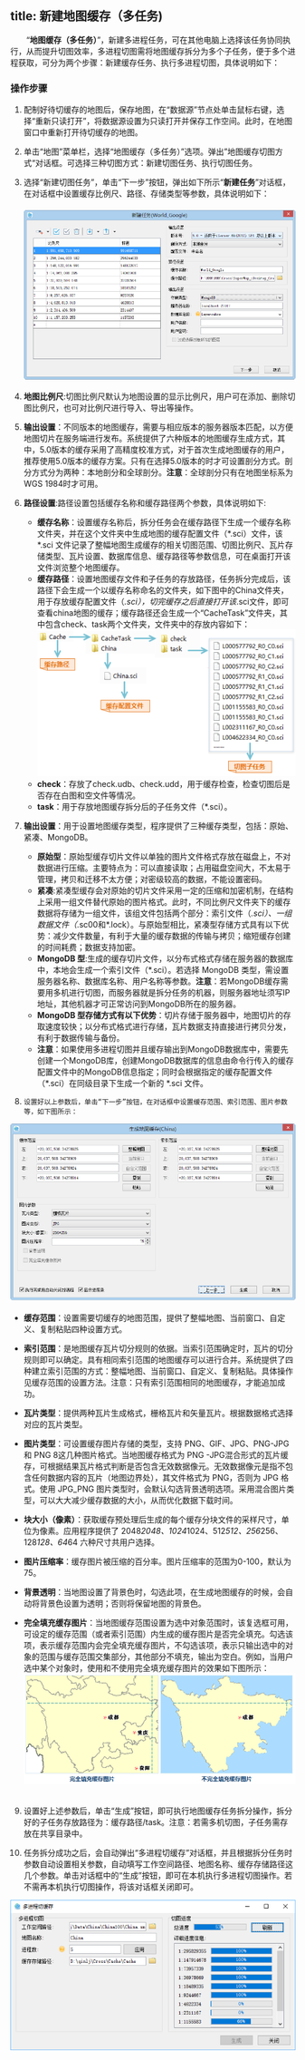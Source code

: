 title: 新建地图缓存（多任务)
---
　　“**地图缓存（多任务）**”，新建多进程任务，可在其他电脑上选择该任务协同执行，从而提升切图效率，多进程切图需将地图缓存拆分为多个子任务，便于多个进程获取，可分为两个步骤：新建缓存任务、执行多进程切图，具体说明如下：

### 操作步骤     　　

  1. 配制好待切缓存的地图后，保存地图，在“数据源”节点处单击鼠标右键，选择“重新只读打开”，将数据源设置为只读打开并保存工作空间。此时，在地图窗口中重新打开待切缓存的地图。

  2. 单击“地图”菜单栏，选择“地图缓存（多任务）”选项。弹出”地图缓存切图方式“对话框。可选择三种切图方式：新建切图任务、执行切图任务。  
  3.  选择“新建切图任务”，单击“下一步”按钮，弹出如下所示“**新建任务**”对话框，在对话框中设置缓存比例尺、路径、存储类型等参数，具体说明如下： 　　
　
  ![](img/CreateMultiProcessCache.png)  

  4.  **地图比例尺**:切图比例尺默认为地图设置的显示比例尺，用户可在添加、删除切图比例尺，也可对比例尺进行导入、导出等操作。     
  5.  **输出设置**：不同版本的地图缓存，需要与相应版本的服务器版本匹配，以方便地图切片在服务端进行发布。系统提供了六种版本的地图缓存生成方式，其中，5.0版本的缓存采用了高精度校准方式，对于首次生成地图缓存的用户，推荐使用5.0版本的缓存方案。只有在选择5.0版本的时才可设置剖分方式。剖分方式分为两种：本地剖分和全球剖分。**注意**：全球剖分只有在地图坐标系为WGS 1984时才可用。  
  6.  **路径设置**:路径设置包括缓存名称和缓存路径两个参数，具体说明如下:     
  
      - **缓存名称**：设置缓存名称后，拆分任务会在缓存路径下生成一个缓存名称文件夹，并在这个文件夹中生成地图的缓存配置文件（*.sci）文件，该 *.sci 文件记录了整幅地图生成缓存的相关切图范围、切图比例尺、瓦片存储类型、瓦片设置、数据库信息、缓存路径等参数信息，可在桌面打开该文件浏览整个地图缓存。  
      - **缓存路径**：设置地图缓存文件和子任务的存放路径，任务拆分完成后，该路径下会生成一个以缓存名称命名的文件夹，如下图中的China文件夹，用于存放缓存配置文件（*.sci），切完缓存之后直接打开该*.sci文件，即可查看china地图的缓存；缓存路径还会生成一个“CacheTask”文件夹，其中包含check、task两个文件夹，文件夹中的存放内容如下：  
   ![](img/MultiProcessCacheFile.png)    
       - **check**：存放了check.udb、check.udd，用于缓存检查，检查切图后是否存在白图和空文件等情况。
       - **task**：用于存放地图缓存拆分后的子任务文件（*.sci）。
    
  7.   **输出设置**：用于设置地图缓存类型，程序提供了三种缓存类型，包括：原始、紧凑、MongoDB。  
  
       - **原始型**：原始型缓存切片文件以单独的图片文件格式存放在磁盘上，不对数据进行压缩。主要特点为：可以直接读取；占用磁盘空间大，不太易于管理，拷贝和迁移不太方便；对密级较高的数据，不能设置密码。　　
       - **紧凑**:紧凑型缓存会对原始的切片文件采用一定的压缩和加密机制，在结构上采用一组文件替代原始的图片格式。此时，不同比例尺文件夹下的缓存数据将存储为一组文件，该组文件包括两个部分：索引文件（*.sci）、一组数据文件（*.sc00和*.lock）。与原始型相比，紧凑型存储方式具有以下优势：减少文件数量，有利于大量的缓存数据的传输与拷贝；缩短缓存创建的时间耗费；数据支持加密。
       - **MongoDB 型**:生成的缓存切片文件，以分布式格式存储在服务器的数据库中，本地会生成一个索引文件（*.sci）。若选择 MongoDB 类型，需设置服务器名称、数据库名称、用户名称等参数。**注意**：若MongoDB缓存需要用多机进行切图，而服务器就是拆分任务的机器，则服务器地址须写IP地址，其他机器才可正常访问到MongoDB所在的服务器。
       - **MongoDB 型存储方式有以下优势**：切片存储于服务器中，地图切片的存取速度较快；以分布式格式进行存储，瓦片数据支持直接进行拷贝分发，有利于数据传输与备份。
       - **注意**：如果使用多进程切图并且缓存输出到MongoDB数据库中，需要先创建一个MongoDB库，创建MongoDB数据库的信息由命令行传入的缓存配置文件中的MongoDB信息指定；同时会根据指定的缓存配置文件（*.sci）在同级目录下生成一个新的 *.sci 文件。  
 8. 	设置好以上参数后，单击“下一步”按钮，在对话框中设置缓存范围、索引范围、图片参数等，如下图所示：   
   
   ![](img/CreatecacheDia2.png ) 
 
   - **缓存范围**：设置需要切缓存的地图范围，提供了整幅地图、当前窗口、自定义、复制粘贴四种设置方式。	  
 
   - **索引范围**：是地图缓存瓦片切分规则的依据。当索引范围确定时，瓦片的切分规则即可以确定。具有相同索引范围的地图缓存可以进行合并。系统提供了四种建立索引范围的方式：整幅地图、当前窗口、自定义、复制粘贴。具体操作见缓存范围的设置方法。注意：只有索引范围相同的地图缓存，才能追加成功。　  
   - **瓦片类型**：提供两种瓦片生成格式，栅格瓦片和矢量瓦片。根据数据格式选择对应的瓦片类型。
   - **图片类型**：可设置缓存图片存储的类型，支持 PNG、GIF、JPG、PNG-JPG 和 PNG 8这几种图片格式。当地图缓存格式为 PNG -JPG混合形式的瓦片缓存，可根据结果瓦片格式判断是否包含无效数据像元。无效数据像元是指不包含任何数据内容的瓦片（地图边界处），其文件格式为 PNG，否则为 JPG 格式。使用 JPG_PNG 图片类型时，会默认勾选背景透明选项。采用混合图片类型，可以大大减少缓存数据的大小，从而优化数据下载时间。
   - **块大小（像素）**：获取缓存预处理后生成的每个缓存分块文件的采样尺寸，单位为像素。应用程序提供了 2048*2048、1024*1024、512*512、256*256、128*128、64*64 六种尺寸共用户选择。  
   - **图片压缩率**：缓存图片被压缩的百分率。图片压缩率的范围为0-100，默认为75。  
   - **背景透明**：当地图设置了背景色时，勾选此项，在生成地图缓存的时候，会自动将背景色设置为透明；否则将保留地图的背景色。
   - **完全填充缓存图片**：当地图缓存范围设置为选中对象范围时，该复选框可用，可设定的缓存范围（或者索引范围）内生成的缓存图片是否完全填充。勾选该项，表示缓存范围内会完全填充缓存图片，不勾选该项，表示只输出选中的对象的范围与缓存范围交集部分，其他部分不填充，输出为空白。例如，当用户选中某个对象时，使用和不使用完全填充缓存图片的效果如下图所示：　　  
   ![](img/FillImage.png)  
  　  
 9. 设置好上述参数后，单击“生成”按钮，即可执行地图缓存任务拆分操作，拆分好的子任务存放路径为：缓存路径/task。注意：若需多机切图，子任务需存放在共享目录中。　　

10. 任务拆分成功之后，会自动弹出“多进程切缓存”对话框，并且根据拆分任务时参数自动设置相关参数，自动填写工作空间路径、地图名称、缓存存储路径这几个参数。单击对话框中的“生成”按钮，即可在本机执行多进程切图操作。若不需再本机执行切图操作，将该对话框关闭即可。  
 
 ![](img/MultiProcessCacheDia.png)  

   
   
　　 　　
   
 
   
